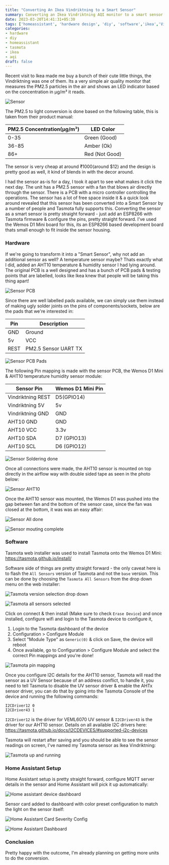 ```yaml
---
title: "Converting An Ikea Vindriktning to a Smart Sensor"
summary: Converting an Ikea Vindriktning AQI monitor to a smart sensor that works with Home Assistant
date: 2023-03-20T14:41:31+05:30
tags: ['homeassistant', 'hardware design', 'diy', 'software','ikea','Vindriktning','tasmota']
categories:
- hardware
- diy
- homeassistant
- tasmota
- ikea
- aqi
draft: false
---
```


Recent visit to Ikea made me buy a bunch of their cute little things, the Vindriktning was one of them. Its a very simple air quality monitor that measures the PM2.5 particles in the air and shows an LED indicator based on the concentration in µg/m³ it reads.

![Sensor](/assets/images/converting-ikea-aqi-sensor/ikea-Vindriktning.jpg)

The PM2.5 to light conversion is done based on the following table, this is taken from their product manual:

| PM2.5 Concentration(µg/m³) | LED Color      |
|---------------------|----------------|
| 0-35                | Green (Good)   |
| 36-85               | Amber (Ok)     |
| 86+                 | Red (Not Good) |

The sensor is very cheap at around ₹1000(around $12) and the design is pretty good as well, it kind of blends in with the decor around.

I had the sensor as-is for a day, I took it apart to see what makes it click the next day. The unit has a PM2.5 sensor with a fan that blows air directly through the sensor. There is a PCB with a micro controller controlling the operations. The sensor has a lot of free space inside it & a quick look around revealed that this sensor has been converted into a Smart Sensor by a number of people and Tasmota fully supports this. Converting the sensor as a smart sensor is pretty straight forward - just add an ESP8266 with Tasmota firmware & configure the pins, pretty straight forward. I've used the Wemos D1 Mini board for this, its an ESP8266 based development board thats small enough to fit inside the sensor housing.

### Hardware

If we're going to transform it into a "Smart Sensor", why not add an additional sensor as well? A temperature sensor maybe? Thats exactly what I did, added an AHT10 temperature & humidity sensor I had lying around. The original PCB is a well designed and has a bunch of PCB pads & testing points that are labelled, looks like Ikea knew that people will be taking this thing apart!

![Sensor PCB](/assets/images/converting-ikea-aqi-sensor/ikea-Vindriktning-pcb.jpg)

Since there are well labelled pads available, we can simply use them instead of making ugly solder joints on the pins of components/sockets, below are the pads that we're interested in:

| Pin  | Description          |
|------|----------------------|
| GND  | Ground               |
| 5v   | VCC                  |
| REST | PM2.5 Sensor UART TX |

![Sensor PCB Pads](/assets/images/converting-ikea-aqi-sensor/ikea-Vindriktning-pcb-pads.jpg)

The following Pin mapping is made with the sensor PCB, the Wemos D1 Mini & AHT10 temperature humidity sensor module:

| Sensor Pin        | Wemos D1 Mini Pin |
|-------------------|-------------------|
| Vindriktning REST | D5(GPIO14)        |
| Vindriktning 5V   | 5v                |
| Vindriktning GND  | GND               |
| AHT10 GND         | GND               |
| AHT10 VCC         | 3.3v              |
| AHT10 SDA         | D7 (GPIO13)       |
| AHT10 SCL         | D6 (GPIO12)       |

![Sensor Soldering done](/assets/images/converting-ikea-aqi-sensor/ikea-Vindriktning-soldering-done.jpg)

Once all connections were made, the AHT10 sensor is mounted on top directly in the airflow way with double sided tape as seen in the photo below:

![Sensor AHT10](/assets/images/converting-ikea-aqi-sensor/ikea-Vindriktning-aht10.jpg)

Once the AHT10 sensor was mounted, the Wemos D1 was pushed into the gap between fan and the bottom of the sensor case, since the fan was closed at the bottom, it was was an easy affair:

![Sensor All done](/assets/images/converting-ikea-aqi-sensor/ikea-Vindriktning-all-done.jpg)

![Sensor mouting complete](/assets/images/converting-ikea-aqi-sensor/ikea-Vindriktning-complete.jpg)

### Software

Tasmota web installer was used to install Tasmota onto the Wemos D1 Mini: https://tasmota.github.io/install/

Software side of things are pretty straight forward - the only caveat here is to flash the `All Sensors` version of Tasmota and not the `base` version. This can be done by choosing the `Tasmota All Sensors` from the drop down menu on the web installer:

![Tasmota version selection drop down](/assets/images/converting-ikea-aqi-sensor/tasmota-installer-version-dropdown.png)

![Tasmota all sensors selected](/assets/images/converting-ikea-aqi-sensor/tasmota-installer-version-selected.png)

Click on connect & then install (Make sure to check `Erase Device`) and once installed, configure wifi and login to the Tasmota device to configure it,
1. Login to the Tasmota dashboard of the device
2. Configuration > Configure Module
3. Select "Module Type" as `Generic(0)` & click on Save, the device will reboot
4. Once available, go to Configuration > Configure Module and select the correct Pin mappings and you're done!

![Tasmota pin mapping](/assets/images/converting-ikea-aqi-sensor/tasmota-pin-mapping.png)

Once you configure I2C details for the AHT10 sensor, Tasmota will read the sensor as a UV Sensor because of an address conflict, to handle it, you need to tell Tasmota to disable the UV sensor driver & enable the AHTx sensor driver, you can do that by going into the Tasmota Console of the device and running the following commands:

```
I2CDriver12 0
I2CDriver43 1
``` 

`I2CDriver12` is the driver for VEML6070 UV sensor & `I2CDriver43` is the driver for our AHT10 sensor. Details on all available I2C drivers here: https://tasmota.github.io/docs/I2CDEVICES/#supported-i2c-devices

Tasmota will restart after saving and you should be able to see the sensor readings on screen, I've named my Tasmota sensor as Ikea Vindriktning: 

![Tasmota up and running](/assets/images/converting-ikea-aqi-sensor/tasmota-complete.png)

### Home Assistant Setup
Home Assistant setup is pretty straight forward, configure MQTT server details in the sensor and Home Assistant will pick it up automatically:

![Home assistant device dashboard](/assets/images/converting-ikea-aqi-sensor/Ikea-Vindriktning-home-assistant-device.png)

Sensor card added to dashboard with color preset configuration to match the light on the sensor itself:

![Home Assistant Card Severity Config](/assets/images/converting-ikea-aqi-sensor/home-assistant-severity.png) 

![Home Assistant Dashboard](/assets/images/converting-ikea-aqi-sensor/home-assistant-dashboard-screenshot.png)

### Conclusion
Pretty happy with the outcome, I'm already planning on getting more units to do the conversion.
